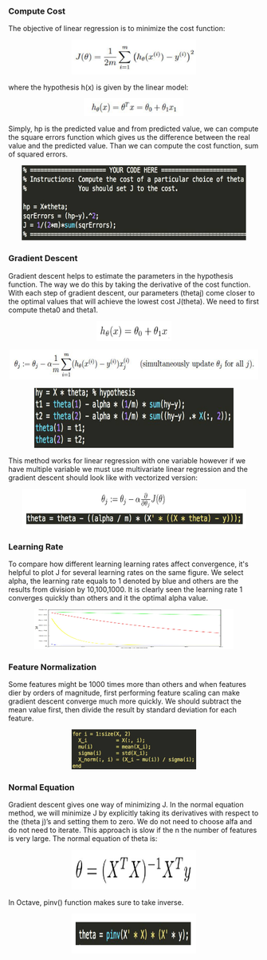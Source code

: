 ### Compute Cost

The objective of linear regression is to minimize the cost function:


<p align="center">
    <img src="https://github.com/yilmazvolkan/CourseraML/blob/master/Weeks/Week1/Res/costFunc.png" width="250" height="70">
</p>


where the hypothesis h(x) is given by the linear model:


<p align="center">
    <img src="https://github.com/yilmazvolkan/CourseraML/blob/master/Weeks/Week1/Res/hypothesis.png" width="200" height="35">
</p>


Simply, hp is the predicted value and from predicted value, we can compute the square errors function which gives us the difference between the real value and the predicted value. Than we can compute the cost function, sum of squared errors.


<p align="center">
    <img src="https://github.com/yilmazvolkan/CourseraML/blob/master/Weeks/Week1/Res/costCode.png" width="450" height="150">
</p>


### Gradient Descent

Gradient descent helps to estimate the parameters in the hypothesis function. The way we do this by taking the derivative of the cost function. With each step of gradient descent, our parameters (thetaj) come closer to the optimal values that will achieve the lowest cost J(theta). We need to first compute theta0 and theta1.


<p align="center">
    <img src="https://github.com/yilmazvolkan/CourseraML/blob/master/Weeks/Week1/Res/theta.png" width="150" height="40">
</p>


<p align="center">
    <img src="https://github.com/yilmazvolkan/CourseraML/blob/master/Weeks/Week1/Res/computeTheta.png" width="500" height="60">
</p>


<p align="center">
    <img src="https://github.com/yilmazvolkan/CourseraML/blob/master/Weeks/Week1/Res/thetaCode.png" width="400" height="120">
</p>


This method works for linear regression with one variable however if we have multiple variable we must use multivariate linear regression and the gradient descent should look like with vectorized version:

<p align="center">
    <img src="https://github.com/yilmazvolkan/CourseraML/blob/master/Weeks/Week1/Res/vectorizedGradient.png" width="450" height="80">
</p>


### Learning Rate

To compare how different learning learning rates affect convergence, it's helpful to plot J for several learning rates on the same figure. We select alpha, the learning rate equals to 1 denoted by blue and others are the results from division by 10,100,1000. It is clearly seen the learning rate 1 converges quickly than others and it the optimal alpha value. 


<p align="center">
    <img src="https://github.com/yilmazvolkan/CourseraML/blob/master/Weeks/Week1/Res/learningRates.png" width="400" height="80">
</p>


### Feature Normalization

Some features might be 1000 times more than others and when features dier by orders of magnitude, first performing feature scaling can make gradient descent converge much more quickly. We should subtract the mean value first, then divide the result by standard deviation for each feature. 


<p align="center">
    <img src="https://github.com/yilmazvolkan/CourseraML/blob/master/Weeks/Week1/Res/featureNormalization.png" width="250" height="80">
</p>


### Normal Equation

Gradient descent gives one way of minimizing J. In the normal equation method, we will minimize J by explicitly taking its derivatives with respect to the (theta j)’s and setting them to zero. We do not need to choose alfa and do not need to iterate. This approach is slow if the n the number of features is very large. The normal equation of theta is:


<p align="center">
    <img src="https://github.com/yilmazvolkan/CourseraML/blob/master/Weeks/Week1/Res/normalEqu.png" width="250" height="80">
</p>


In Octave, pinv() function makes sure to take inverse.


<p align="center">
    <img src="https://github.com/yilmazvolkan/CourseraML/blob/master/Weeks/Week1/Res/normalCode.png" width="250" height="80">
</p>
